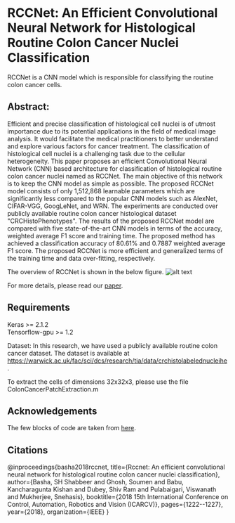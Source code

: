 # RCCNet: An Efficient Convolutional Neural Network for Histological Routine Colon Cancer Nuclei Classification
RCCNet is a CNN model which is responsible for classifying the routine colon cancer cells.

## Abstract:
Efficient and precise classification of histological cell nuclei is of utmost importance due to its potential applications
in the field of medical image analysis. It would facilitate the medical practitioners to better understand and explore various
factors for cancer treatment. The classification of histological cell nuclei is a challenging task due to the cellular
heterogeneity. This paper proposes an efficient Convolutional Neural Network (CNN) based architecture for classification of
histological routine colon cancer nuclei named as RCCNet. The main objective of this network is to keep the CNN model as simple
as possible. The proposed RCCNet model consists of only 1,512,868 learnable parameters which are significantly less compared
to the popular CNN models such as AlexNet, CIFAR-VGG, GoogLeNet, and WRN. The experiments are conducted over publicly available
routine colon cancer histological dataset "CRCHistoPhenotypes". The results of the proposed RCCNet model are compared with five
state-of-the-art CNN models in terms of the accuracy, weighted average F1 score and training time. The proposed method has
achieved a classification accuracy of 80.61% and 0.7887 weighted average F1 score. The proposed RCCNet is more efficient and
generalized terms of the training time and data over-fitting, respectively.

The overview of RCCNet is shown in the below figure.
![alt text](https://github.com/shabbeersh/RCCNet/blob/master/RCCNet.png)

For more details, please read our [paper](https://arxiv.org/abs/1810.02797).

## Requirements
Keras >= 2.1.2 <br/>
Tensorflow-gpu >= 1.2

Dataset:
In this research, we have used a publicly available routine colon cancer dataset. The dataset is available at https://warwick.ac.uk/fac/sci/dcs/research/tia/data/crchistolabelednucleihe. 

To extract the cells of dimensions 32x32x3, please use the file ColonCancerPatchExtraction.m

## Acknowledgements
The few blocks of code are taken from [here](https://github.com/geifmany/cifar-vgg).

## Citations
@inproceedings{basha2018rccnet,
  title={Rccnet: An efficient convolutional neural network for histological routine colon cancer nuclei classification},
  author={Basha, SH Shabbeer and Ghosh, Soumen and Babu, Kancharagunta Kishan and Dubey, Shiv Ram and Pulabaigari, Viswanath and Mukherjee, Snehasis},
  booktitle={2018 15th International Conference on Control, Automation, Robotics and Vision (ICARCV)},
  pages={1222--1227},
  year={2018},
  organization={IEEE}
}
